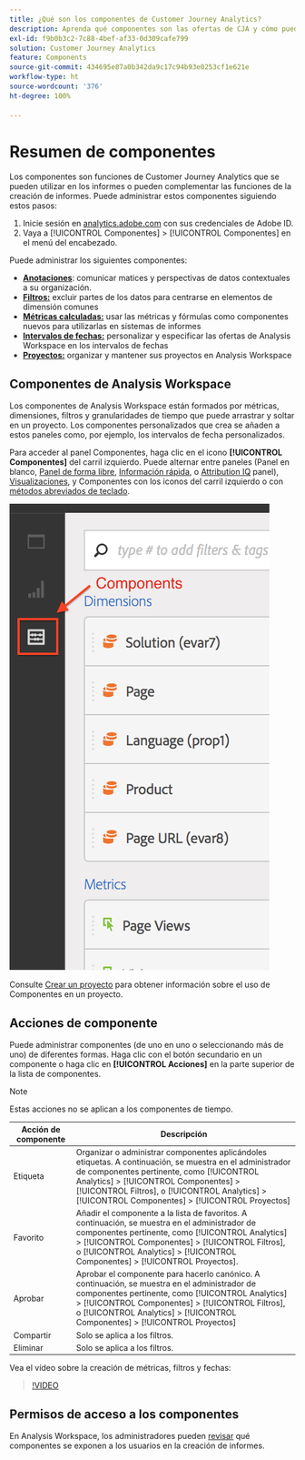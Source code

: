 ```yaml
---
title: ¿Qué son los componentes de Customer Journey Analytics?
description: Aprenda qué componentes son las ofertas de CJA y cómo puede utilizarlas en el sistema de informes.
exl-id: f9b0b3c2-7c88-4bef-af33-0d309cafe799
solution: Customer Journey Analytics
feature: Components
source-git-commit: 434695e87a0b342da9c17c94b93e0253cf1e621e
workflow-type: ht
source-wordcount: '376'
ht-degree: 100%

---
```


# Resumen de componentes

Los componentes son funciones de Customer Journey Analytics que se pueden utilizar en los informes o pueden complementar las funciones de la creación de informes. Puede administrar estos componentes siguiendo estos pasos:

1. Inicie sesión en [analytics.adobe.com](https://analytics.adobe.com) con sus credenciales de Adobe ID.
2. Vaya a [!UICONTROL Componentes] > [!UICONTROL Componentes] en el menú del encabezado.

Puede administrar los siguientes componentes:

* [**Anotaciones**](/help/components/annotations/overview.md): comunicar matices y perspectivas de datos contextuales a su organización.
* [**Filtros:**](filters/filters-overview.md) excluir partes de los datos para centrarse en elementos de dimensión comunes
* [**Métricas calculadas:**](calc-metrics/calc-metr-overview.md) usar las métricas y fórmulas como componentes nuevos para utilizarlas en sistemas de informes
* [**Intervalos de fechas:**](date-ranges/overview.md) personalizar y especificar las ofertas de Analysis Workspace en los intervalos de fechas
* [**Proyectos:**](/help/analysis-workspace/home.md) organizar y mantener sus proyectos en Analysis Workspace

## Componentes de Analysis Workspace

Los componentes de Analysis Workspace están formados por métricas, dimensiones, filtros y granularidades de tiempo que puede arrastrar y soltar en un proyecto. Los componentes personalizados que crea se añaden a estos paneles como, por ejemplo, los intervalos de fecha personalizados.

Para acceder al panel Componentes, haga clic en el icono **[!UICONTROL Componentes]** del carril izquierdo. Puede alternar entre paneles (Panel en blanco, [Panel de forma libre](/help/analysis-workspace/visualizations/freeform-table/freeform-table.md), [Información rápida](/help/analysis-workspace/c-panels/quickinsight.md), o [Attribution IQ](/help/analysis-workspace/c-panels/attribution.md) panel), [Visualizaciones](/help/analysis-workspace/visualizations/freeform-analysis-visualizations.md), y Componentes con los iconos del carril izquierdo o con [métodos abreviados de teclado](/help/analysis-workspace/build-workspace-project/fa-shortcut-keys.md).

![](assets/components.png)

Consulte [Crear un proyecto](/help/analysis-workspace/home.md) para obtener información sobre el uso de Componentes en un proyecto.

## Acciones de componente

Puede administrar componentes (de uno en uno o seleccionando más de uno) de diferentes formas. Haga clic con el botón secundario en un componente o haga clic en **[!UICONTROL Acciones]** en la parte superior de la lista de componentes.

>[!NOTE]
>
>Estas acciones no se aplican a los componentes de tiempo.

| Acción de componente | Descripción |
| --- | --- |
| Etiqueta | Organizar o administrar componentes aplicándoles etiquetas. A continuación, se muestra en el administrador de componentes pertinente, como [!UICONTROL Analytics] > [!UICONTROL Componentes] > [!UICONTROL Filtros], o [!UICONTROL Analytics] > [!UICONTROL Componentes] > [!UICONTROL Proyectos] |
| Favorito | Añadir el componente a la lista de favoritos. A continuación, se muestra en el administrador de componentes pertinente, como [!UICONTROL Analytics] > [!UICONTROL Componentes] > [!UICONTROL Filtros], o [!UICONTROL Analytics] > [!UICONTROL Componentes] > [!UICONTROL Proyectos]. |
| Aprobar | Aprobar el componente para hacerlo canónico. A continuación, se muestra en el administrador de componentes pertinente, como [!UICONTROL Analytics] > [!UICONTROL Componentes] > [!UICONTROL Filtros], o [!UICONTROL Analytics] > [!UICONTROL Componentes] > [!UICONTROL Proyectos] |
| Compartir | Solo se aplica a los filtros. |
| Eliminar | Solo se aplica a los filtros. |

Vea el vídeo sobre la creación de métricas, filtros y fechas:

>[!VIDEO](https://video.tv.adobe.com/v/23979)

## Permisos de acceso a los componentes

En Analysis Workspace, los administradores pueden [revisar](/help/analysis-workspace/curate-share/curate.md) qué componentes se exponen a los usuarios en la creación de informes.
